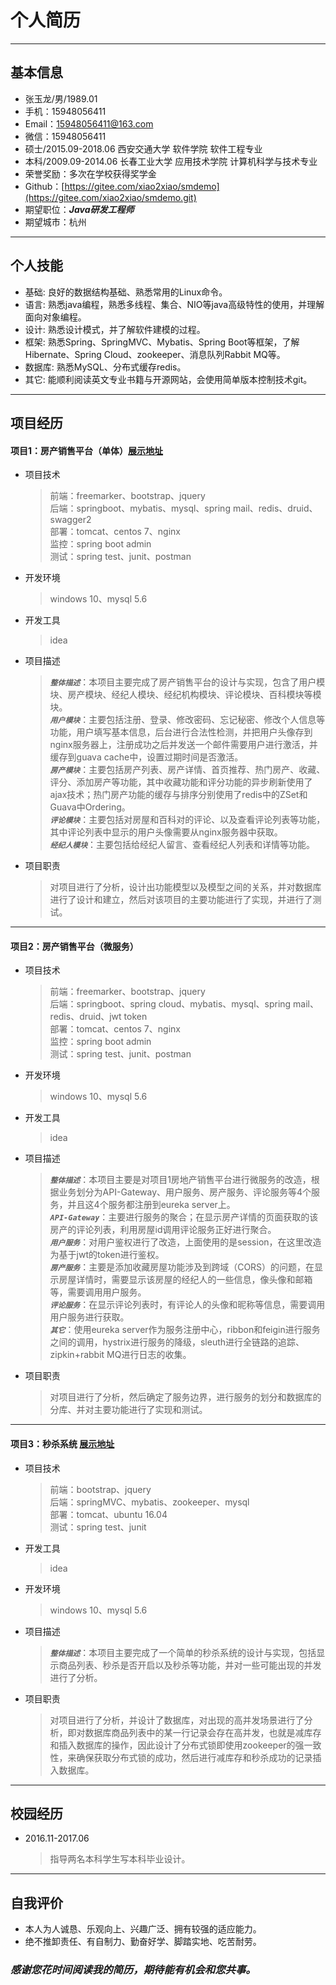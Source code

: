 # 个人简历 #

----------

## 基本信息 ##

- 张玉龙/男/1989.01 
- 手机：15948056411
- Email：15948056411@163.com
- 微信：15948056411
- 硕士/2015.09-2018.06 西安交通大学 软件学院     软件工程专业
- 本科/2009.09-2014.06 长春工业大学 应用技术学院 计算机科学与技术专业
- 荣誉奖励：多次在学校获得奖学金
- Github：[https://gitee.com/xiao2xiao/smdemo](https://gitee.com/xiao2xiao/smdemo.git)
- 期望职位：**_Java研发工程师_**
- 期望城市：杭州

----------

## 个人技能 ##

- 基础: 良好的数据结构基础、熟悉常用的Linux命令。
- 语言: 熟悉java编程，熟悉多线程、集合、NIO等java高级特性的使用，并理解面向对象编程。
- 设计: 熟悉设计模式，并了解软件建模的过程。
- 框架: 熟悉Spring、SpringMVC、Mybatis、Spring Boot等框架，了解Hibernate、Spring Cloud、zookeeper、消息队列Rabbit MQ等。
- 数据库: 熟悉MySQL、分布式缓存redis。
- 其它: 能顺利阅读英文专业书籍与开源网站，会使用简单版本控制技术git。

---------- 

## 项目经历 ##

#### 项目1：房产销售平台（单体）[展示地址](https://github.com/xiao2xiao/repo_0100/blob/master/pro_presentation/house.pdf)   ####

- 项目技术
	> 前端：freemarker、bootstrap、jquery  
	> 后端：springboot、mybatis、mysql、spring mail、redis、druid、swagger2  
	> 部署：tomcat、centos 7、nginx  
	> 监控：spring boot admin  
	> 测试：spring test、junit、postman    

- 开发环境
	> windows 10、mysql 5.6

- 开发工具
	> idea
   
- 项目描述
	> **_`整体描述`_**：本项目主要完成了房产销售平台的设计与实现，包含了用户模块、房产模块、经纪人模块、经纪机构模块、评论模块、百科模块等模块。       
	> **_`用户模块`_**：主要包括注册、登录、修改密码、忘记秘密、修改个人信息等功能，用户填写基本信息，后台进行合法性检测，并把用户头像存到nginx服务器上，注册成功之后并发送一个邮件需要用户进行激活，并缓存到guava cache中，设置过期时间是否激活。       
	> **_`房产模块`_**：主要包括房产列表、房产详情、首页推荐、热门房产、收藏、评分、添加房产等功能，其中收藏功能和评分功能的异步刷新使用了ajax技术；热门房产功能的缓存与排序分别使用了redis中的ZSet和Guava中Ordering。        
	> **_`评论模块`_**：主要包括对房屋和百科对的评论、以及查看评论列表等功能，其中评论列表中显示的用户头像需要从nginx服务器中获取。     
	> **_`经纪人模块`_**：主要包括给经纪人留言、查看经纪人列表和详情等功能。     
   
- 项目职责
	> 对项目进行了分析，设计出功能模型以及模型之间的关系，并对数据库进行了设计和建立，然后对该项目的主要功能进行了实现，并进行了测试。

----------

#### 项目2：房产销售平台（微服务） ####

- 项目技术
	> 前端：freemarker、bootstrap、jquery  
	> 后端：springboot、spring cloud、mybatis、mysql、spring mail、redis、druid、jwt token  
	> 部署：tomcat、centos 7、nginx  
	> 监控：spring boot admin  
	> 测试：spring test、junit、postman    

- 开发环境
	> windows 10、mysql 5.6

- 开发工具
	> idea
    
- 项目描述
	> **_`整体描述`_**：本项目主要是对项目1房地产销售平台进行微服务的改造，根据业务划分为API-Gateway、用户服务、房产服务、评论服务等4个服务，并且这4个服务都注册到eureka server上。  
	> **_`API-Gateway`_**：主要进行服务的聚合；在显示房产详情的页面获取的该房产的评论列表，利用房屋id调用评论服务正好进行聚合。        
	> **_`用户服务`_**：对用户鉴权进行了改造，上面使用的是session，在这里改造为基于jwt的token进行鉴权。   
	> **_`房产服务`_**：主要是添加收藏房屋功能涉及到跨域（CORS）的问题，在显示房屋详情时，需要显示该房屋的经纪人的一些信息，像头像和邮箱等，需要调用用户服务。  
	> **_`评论服务`_**：在显示评论列表时，有评论人的头像和昵称等信息，需要调用用户服务进行获取。  
	> **_`其它`_**：使用eureka server作为服务注册中心，ribbon和feigin进行服务之间的调用，hystrix进行服务的降级，sleuth进行全链路的追踪、zipkin+rabbit MQ进行日志的收集。
   
- 项目职责
	> 对项目进行了分析，然后确定了服务边界，进行服务的划分和数据库的分库、并对主要功能进行了实现和测试。
   
----------

#### 项目3：秒杀系统 [展示地址](https://github.com/xiao2xiao/repo_0100/blob/master/pro_presentation/seckill.pdf) ####

- 项目技术
	> 前端：bootstrap、jquery  
	> 后端：springMVC、mybatis、zookeeper、mysql  
	> 部署：tomcat、ubuntu 16.04  
	> 测试：spring test、junit  
   
- 开发工具
	> idea

- 开发环境
	> windows 10、mysql 5.6

- 项目描述
	> **_`整体描述`_**：本项目主要完成了一个简单的秒杀系统的设计与实现，包括显示商品列表、秒杀是否开启以及秒杀等功能，并对一些可能出现的并发进行了分析。    

- 项目职责
	> 对项目进行了分析，并设计了数据库，对出现的高并发场景进行了分析，即对数据库商品列表中的某一行记录会存在高并发，也就是减库存和插入数据库的操作，因此设计了分布式锁即使用zookeeper的强一致性，来确保获取分布式锁的成功，然后进行减库存和秒杀成功的记录插入数据库。

----------

## 校园经历 ##

- 2016.11-2017.06
	> 指导两名本科学生写本科毕业设计。   
 
----------

## 自我评价 ##

- 本人为人诚恳、乐观向上、兴趣广泛、拥有较强的适应能力。
- 绝不推卸责任、有自制力、勤奋好学、脚踏实地、吃苦耐劳。

### *感谢您花时间阅读我的简历，期待能有机会和您共事。* ###